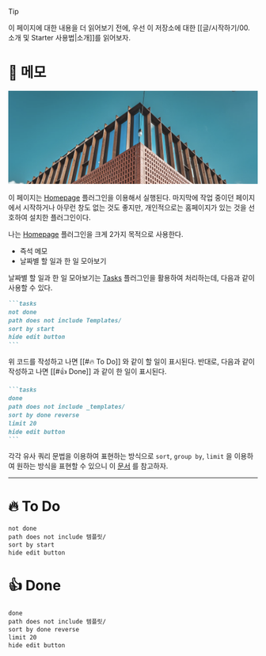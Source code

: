 > [!tip]  
> 이 페이지에 대한 내용을 더 읽어보기 전에, 우선 이 저장소에 대한 [[글/시작하기/00. 소개 및 Starter 사용법|소개]]를 읽어보자.

# 📝 메모

![Home](attachments/Home.png)

이 페이지는 [Homepage](https://obsidian.md/plugins?id=homepage) 플러그인을 이용해서 실행된다. 마지막에 작업 중이던 페이지에서 시작하거나 아무런 창도 없는 것도 좋지만, 개인적으로는 홈페이지가 있는 것을 선호하여 설치한 플러그인이다.

나는 [Homepage](https://obsidian.md/plugins?id=homepage) 플러그인을 크게 2가지 목적으로 사용한다.

- 즉석 메모
- 날짜별 할 일과 한 일 모아보기

날짜별 할 일과 한 일 모아보기는 [Tasks](https://obsidian.md/plugins?id=obsidian-tasks-plugin) 플러그인을 활용하여 처리하는데, 다음과 같이 사용할 수 있다.

~~~markdown
```tasks
not done
path does not include Templates/
sort by start
hide edit button
```
~~~

위 코드를 작성하고 나면 [[#🔥 To Do]] 와 같이 할 일이 표시된다. 반대로, 다음과 같이 작성하고 나면 [[#👍 Done]] 과 같이 한 일이 표시된다.

~~~markdown
```tasks
done
path does not include _templates/
sort by done reverse
limit 20
hide edit button
```
~~~

각각 유사 쿼리 문법을 이용하여 표현하는 방식으로 `sort`, `group by`, `limit` 을 이용하여 원하는 방식을 표현할 수 있으니 이 [문서](https://obsidian-tasks-group.github.io/) 를 참고하자.

---

# 🔥 To Do

```tasks
not done
path does not include 템플릿/
sort by start
hide edit button
```

# 👍 Done

```tasks
done
path does not include 템플릿/
sort by done reverse
limit 20
hide edit button

```
